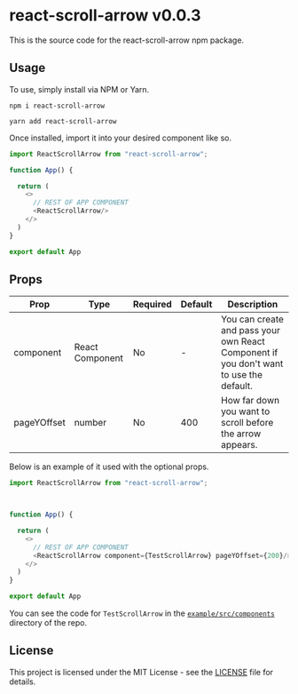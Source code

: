 # react-scroll-arrow v0.0.3

This is the source code for the react-scroll-arrow npm package. 

## Usage

To use, simply install via NPM or Yarn.

```
npm i react-scroll-arrow

yarn add react-scroll-arrow
```

Once installed, import it into your desired component like so. 

```javascript
import ReactScrollArrow from "react-scroll-arrow";

function App() {

  return (
    <>
      // REST OF APP COMPONENT
      <ReactScrollArrow/>
    </>
  )
}

export default App
```

## Props

| Prop | Type | Required | Default | Description |
|------|------|----------|---------|-------------|
| component | React Component | No | - | You can create and pass your own React Component if you don't want to use the default. |
| pageYOffset | number | No | 400 | How far down you want to scroll before the arrow appears. |

Below is an example of it used with the optional props.

```javascript
import ReactScrollArrow from "react-scroll-arrow";



function App() {

  return (
    <>
      // REST OF APP COMPONENT
      <ReactScrollArrow component={TestScrollArrow} pageYOffset={200}/>
    </>
  )
}

export default App
```

You can see the code for `TestScrollArrow` in the [`example/src/components`](https://github.com/macro6461/react-scroll-arrow/blob/main/example/src/components/TestScrollArrow.tsx) directory of the repo.

## License

This project is licensed under the MIT License - see the [LICENSE](LICENSE) file for details.

